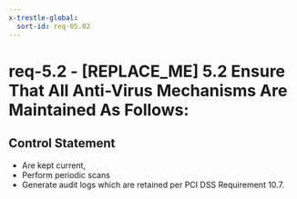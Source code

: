 ```yaml
---
x-trestle-global:
  sort-id: req-05.02
---
```


# req-5.2 - \[REPLACE_ME\] 5.2 Ensure That All Anti-Virus Mechanisms Are Maintained As Follows:

## Control Statement

* Are kept current,
* Perform periodic scans
* Generate audit logs which are retained per PCI DSS Requirement 10.7.
